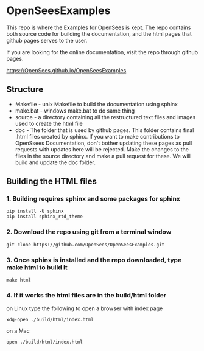 # OpenSeesExamples

This repo is where the Examples for OpenSees is kept. The repo contains both source code for building the documentation, and the html pages that github pages serves to the user.

If you are looking for the online documentation, visit the repo through github pages.

https://OpenSees.github.io/OpenSeesExamples

## Structure

+ Makefile   - unix Makefile to build the documentation using sphinx
+ make.bat   - windows make.bat to do same thing
+ source     - a directory containing all the restructured text files and images used to create the html file
+ doc        - The folder that is used by github pages. This folder contains final .html files created by sphinx. If you want to make contributions to OpenSsees Documentation, don't bother updating these pages as pull requests with updates here will be rejected. Make the changes to the files in the source directory and make a pull request for these. We will build and update the doc folder.
   

## Building the HTML files

### 1. Building requires sphinx and some packages for sphinx

```
pip install -U sphinx
pip install sphinx_rtd_theme
```

### 2. Download the repo using git from a terminal window

```
git clone https://github.com/OpenSees/OpenSeesExamples.git
```

### 3. Once sphinx is installed and the repo downloaded, type make html to build it

```
make html
```

### 4. If it works the html files are in the build/html folder

on Linux type the following to open a browser with index page

```
xdg-open ./build/html/index.html
````

on a Mac

```
open ./build/html/index.html
```

